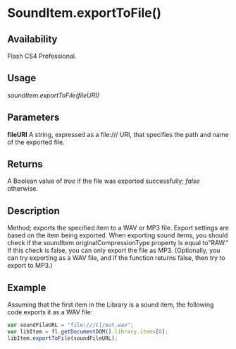 # SoundItem.exportToFile()

## Availability

Flash CS4 Professional.

## Usage

*soundItem.exportToFile(fileURI)*

## Parameters

**fileURI** A string, expressed as a file:/// URI, that specifies the path and name of the exported file.

## Returns

A Boolean value of *true* if the file was exported successfully; *false* otherwise.

## Description

Method; exports the specified item to a WAV or MP3 file. Export settings are based on the item being exported.
When exporting sound items, you should check if the soundItem.originalCompressionType property is equal to"RAW." If this check is false, you can only export the file as MP3. (Optionally, you can try exporting as a WAV file, and if the function returns false, then try to export to MP3.)

## Example

Assuming that the first item in the Library is a sound item, the following code exports it as a WAV file:

```javascript
var soundFileURL = "file:///C|/out.wav";
var libItem = fl.getDocumentDOM().library.items[0];
libItem.exportToFile(soundFileURL);
```
